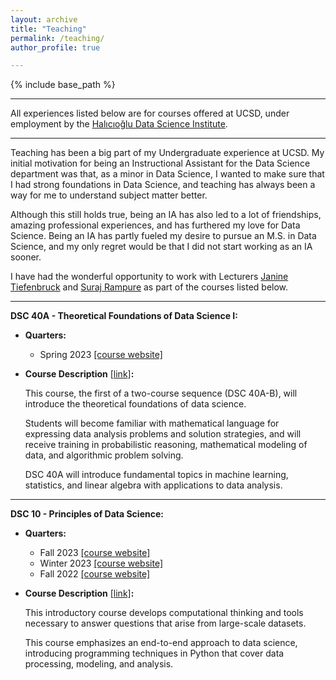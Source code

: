 ```yaml
---
layout: archive
title: "Teaching"
permalink: /teaching/
author_profile: true

---
```


{% include base_path %}

---

All experiences listed below are for courses offered at UCSD, under employment by the [Halıcıoğlu Data Science Institute](https://datascience.ucsd.edu/).

---

Teaching has been a big part of my Undergraduate experience at UCSD. My initial motivation for being an Instructional Assistant for the Data Science department was that, as a minor in Data Science, I wanted to make sure that I had strong foundations in Data Science, and teaching has always been a way for me to understand subject matter better.

Although this still holds true, being an IA has also led to a lot of friendships, amazing professional experiences, and has furthered my love for Data Science. Being an IA has partly fueled my desire to pursue an M.S. in Data Science, and my only regret would be that I did not start working as an IA sooner. 

I have had the wonderful opportunity to work with Lecturers [Janine Tiefenbruck](https://datascience.ucsd.edu/people/janine-tiefenbruck/) and [Suraj Rampure](https://rampure.org/) as part of the courses listed below.

---

**DSC 40A - Theoretical Foundations of Data Science I:**

- **Quarters:**
  -  Spring 2023 [\[course website\]](https://dsc-courses.github.io/dsc40a-2023-sp/)
  
- **Course Description** [\[link\]](https://catalog.ucsd.edu/courses/DSC.html#dsc40a)**:**

  This course, the first of a two-course sequence (DSC 40A-B), will introduce the 
  theoretical foundations of data science. 
  
  Students will become familiar with mathematical language for expressing data analysis 
  problems and solution strategies, and will receive training in probabilistic reasoning, 
  mathematical modeling of data, and algorithmic problem solving. 
  
  DSC 40A will introduce fundamental topics in machine learning, statistics, and 
  linear algebra with applications to data analysis. 
 
---

**DSC 10 - Principles of Data Science:**

- **Quarters:**
  -  Fall 2023 [\[course website\]](https://dsc-courses.github.io/dsc10-2023-fa/)
  -  Winter 2023 [\[course website\]](https://dsc-courses.github.io/dsc10-2023-wi/)
  -  Fall 2022 [\[course website\]](https://dsc-courses.github.io/dsc10-2022-fa/)
  
- **Course Description** [\[link\]](https://catalog.ucsd.edu/courses/DSC.html#dsc10)**:**

  This introductory course develops computational thinking and tools necessary 
  to answer questions that arise from large-scale datasets. 
  
  This course emphasizes an end-to-end approach to data science, 
  introducing programming techniques in Python that cover data processing, 
  modeling, and analysis.
